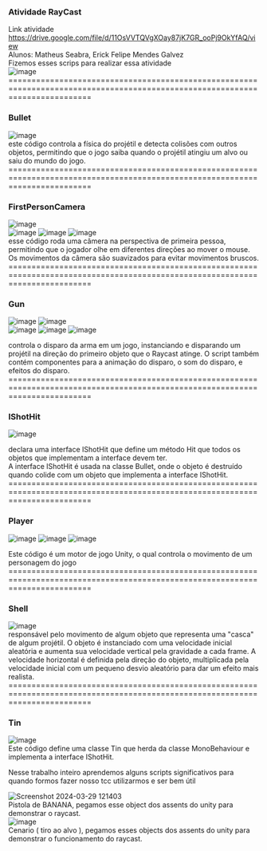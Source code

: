 ### Atividade RayCast
  Link atividade https://drive.google.com/file/d/11OsVVTQVgXOay87jK7GR_ooPj9OkYfAQ/view<br>
  Alunos: Matheus Seabra, Erick Felipe Mendes Galvez<br>
  Fizemos esses  scrips para realizar essa atividade<br>
  ![image](https://github.com/MatheusSeabra/rayquest/assets/101134295/e2336948-d629-42e3-a3a7-69b198059c9b)<br>
==============================================================================================================================<br>
  ### Bullet<br>
  ![image](https://github.com/MatheusSeabra/rayquest/assets/101134295/0e9f2e5c-ca09-400b-b8db-4d810a9a347f)<BR>
este código controla a física do projétil e detecta colisões com outros objetos, permitindo que o jogo saiba quando o projétil atingiu um alvo ou saiu do mundo do jogo.<br>
==============================================================================================================================<br>
### FirstPersonCamera<br>
![image](https://github.com/MatheusSeabra/rayquest/assets/101134295/e02c151c-a0bc-4f61-b0b5-9a94ce44092f)<br>
![image](https://github.com/MatheusSeabra/rayquest/assets/101134295/024e9ab6-c9ea-4069-a53c-bd5f6c8ae5c9)
![image](https://github.com/MatheusSeabra/rayquest/assets/101134295/29324553-d767-41af-a2fb-b0cd80f6fe1d)
![image](https://github.com/MatheusSeabra/rayquest/assets/101134295/ad587006-5054-47fc-a0c9-9b72a99db35f)<br>
esse código roda uma câmera na perspectiva de primeira pessoa, permitindo que o jogador olhe em diferentes direções ao mover o mouse. Os movimentos da câmera são suavizados para evitar movimentos bruscos.<br>
==============================================================================================================================<br>
### Gun<br>
![image](https://github.com/MatheusSeabra/rayquest/assets/101134295/515ad52c-4078-40da-8d40-a1b07b892d9c)
![image](https://github.com/MatheusSeabra/rayquest/assets/101134295/48673b42-86a8-478e-bdda-640de46b4371)<br>
![image](https://github.com/MatheusSeabra/rayquest/assets/101134295/1176163f-c479-4929-a00c-07f44a9e2fb0)
![image](https://github.com/MatheusSeabra/rayquest/assets/101134295/a6c3f953-c076-4407-946f-edd0df3eccf0)
![image](https://github.com/MatheusSeabra/rayquest/assets/101134295/d2cd107b-858d-4e4e-a7ea-1503b9d98489)<br>

controla o disparo da arma em um jogo, instanciando e disparando um projétil na direção do primeiro objeto que o Raycast atinge. O script também contém componentes para a animação do disparo, o som do disparo, e efeitos do disparo.<br>
==============================================================================================================================<br>
### IShotHit<br>
![image](https://github.com/MatheusSeabra/rayquest/assets/101134295/0b11e6fc-ff11-4d1a-ba25-11acd6985f42)<br>

declara uma interface IShotHit que define um método Hit que todos os objetos que implementam a interface devem ter.<br>
A interface IShotHit é usada na classe Bullet, onde o objeto é destruído quando colide com um objeto que implementa a interface IShotHit.<br>
==============================================================================================================================<br>
### Player<br>
![image](https://github.com/MatheusSeabra/rayquest/assets/101134295/c8dd5a28-4e00-4aa3-9866-7a15804e77ef)
![image](https://github.com/MatheusSeabra/rayquest/assets/101134295/c4cfc933-93b9-4c7b-8af4-e6f5fdac1086)
![image](https://github.com/MatheusSeabra/rayquest/assets/101134295/d7c8b4f4-39e8-45a2-af73-80086f998c2c)<br>

Este código é um motor de jogo Unity, o qual controla o movimento de um personagem do jogo<br>
==============================================================================================================================<br>
### Shell<br>
![image](https://github.com/MatheusSeabra/rayquest/assets/101134295/1373ac11-0950-49d9-aebd-abecc1ff0816)<br>
responsável pelo movimento de algum objeto que representa uma "casca" de algum projétil. O objeto é instanciado com uma velocidade inicial aleatória e aumenta sua velocidade vertical pela gravidade a cada frame. A velocidade horizontal é definida pela direção do objeto, multiplicada pela velocidade inicial com um pequeno desvio aleatório para dar um efeito mais realista.<br>
==============================================================================================================================<br>
### Tin<br>
![image](https://github.com/MatheusSeabra/rayquest/assets/101134295/f1bacbcd-7d5d-4b39-9f4e-716493ea519e)<br>
Este código define uma classe Tin que herda da classe MonoBehaviour e implementa a interface IShotHit.<br>

Nesse trabalho inteiro aprendemos alguns scripts significativos para quando formos fazer nosso tcc utilizarmos e ser bem útil

![Screenshot 2024-03-29 121403](https://github.com/MatheusSeabra/rayquest/assets/101134295/db8f4563-d9db-4b6e-8175-642e0b5e9ac8)<br>
Pistola de BANANA, pegamos esse object dos assents do unity para demonstrar o raycast. <br>
![image](https://github.com/MatheusSeabra/rayquest/assets/101134295/20c60379-b667-412f-8f45-620b7dddf537)<br>
Cenario ( tiro ao alvo ), pegamos esses objects dos assents do unity para demonstrar o funcionamento do raycast.
